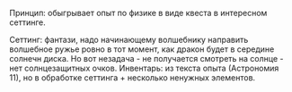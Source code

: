 Принцип: обыгрывает опыт по физике в виде квеста в интересном сеттинге.

Сеттинг: фантази, надо начинающему волшебнику направить волшебное ружье ровно в тот момент, как дракон будет в середине солнечн диска. Но вот незадача - не получается смотреть на солнце - нет солнцезащитных очков.
Инвентарь: из текста опыта (Астрономия 11), но в обработке сеттинга + несколько ненужных элементов.
